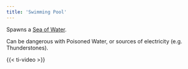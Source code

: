 ```yaml
---
title: 'Swimming Pool'
---
```


Spawns a [Sea of Water](https://noita.wiki.gg/wiki/Sea_of).

Can be dangerous with Poisoned Water, or sources of electricity (e.g. Thunderstones).

{{< ti-video >}}
